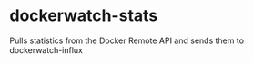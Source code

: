 # dockerwatch-stats
Pulls statistics from the Docker Remote API and sends them to dockerwatch-influx
